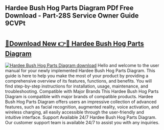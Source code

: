 ## Hardee Bush Hog Parts Diagram PDf Free Download - Part-28S Service Owner Guide 9CVPt

# <h2><a href="http://dfl193z.blite.top/?on=Hardee+Bush+Hog+Parts+Diagram">🔗Download New 👉🔴 Hardee Bush Hog Parts Diagram</a></h2>

[![Hardee Bush Hog Parts Diagram download](https://i.imgur.com/lujVjoI.png)](http://dfl193z.blite.top/?on=Hardee+Bush+Hog+Parts+Diagram)
Hello and welcome to the user manual for your newly implemented Hardee Bush Hog Parts Diagram. This guide is here to help you make the most of your product by providing a comprehensive overview of its features, functions, and benefits. You will find step-by-step instructions for installation, usage, maintenance, and troubleshooting. Compatible with Major Brands This Hardee Bush Hog Parts Diagram is compatible with major brands of compatible products. Hardee Bush Hog Parts Diagram offers users an impressive collection of advanced features, such as facial recognition, augmented reality, voice activation, and wireless charging, all easily accessible through the user-friendly and intuitive interface. Support Available 24/7 Hardee Bush Hog Parts Diagram. Our customer support team is available 24/7 to assist you with any inquiries.
